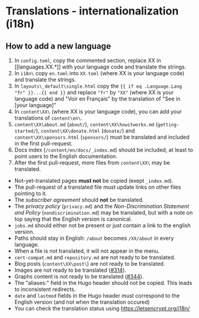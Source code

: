 
# Translations - internationalization (i18n)

## How to add a new language

1. In `config.toml`, copy the commented section, replace XX in [[languages.XX.*]] with your language code and translate the strings.
2. In `i18n\` copy `en.toml` into `XX.toml` (where XX is your language code) and translate the strings.
3. In `layouts\_default\single.html` copy the `{{ if eq .Language.Lang "fr" }}...{{ end }}` and replace `"fr"` by `"XX"` (where XX is your language code) and "Voir en Français" by the translation of "See in [your language]"
4. In `content\XX\` (where XX is your language code), you can add your translations of `content\en\`.
5. `content\XX\about.md` (`about/`), `content\XX\howitworks.md` (`getting-started/`), `content\XX\donate.html` (`donate/`) and `content\XX\sponsors.html` (`sponsors/`) must be translated and included in the first pull-request.
6. Docs index (`/content/en/docs/_index.md`) should be included, at least to point users to the English documentation.
7. After the first pull-request, more files from `content\XX\` may be translated.

* Not-yet-translated pages **must not** be copied (exept `_index.md`).
* The pull-request of a translated file must update links on other files pointing to it.
* The *subscriber agreement* should **not** be translated.
* The *privacy policy* (`privacy.md`) and the *Non-Discrimination Statement and Policy* (`nondiscrimination.md`) may be translated, but with a note on top saying that the English version is canonical.
* `jobs.md` should either not be present or just contain a link to the english version.
* Paths should stay in English: `/about` becomes `/XX/about` in every language.
* When a file is not translated, it will not appear in the menu.
* `cert-compat.md` and `repository.md` are not ready to be translated.
* Blog posts (`content\XX\post\`) are not ready to be translated.
* Images are not ready to be translated ([#314](https://github.com/letsencrypt/website/issues/314)).
* Graphs content is not ready to be translated ([#344](https://github.com/letsencrypt/website/issues/344)).
* The "aliases:" field in the Hugo header should not be copied. This leads to
  inconsistent redirects.
* `date` and `lastmod` fields in the Hugo header must correspond to the English version (and not when the translation occured)
* You can check the translation status using https://letsencrypt.org/i18n/
